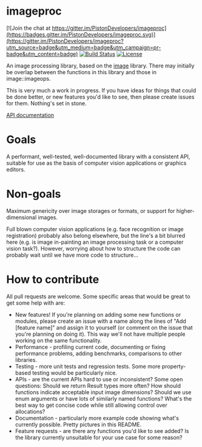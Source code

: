 imageproc
====

[![Join the chat at https://gitter.im/PistonDevelopers/imageproc](https://badges.gitter.im/PistonDevelopers/imageproc.svg)](https://gitter.im/PistonDevelopers/imageproc?utm_source=badge&utm_medium=badge&utm_campaign=pr-badge&utm_content=badge)
[![Build Status](https://travis-ci.org/PistonDevelopers/imageproc.svg?branch=master)](https://travis-ci.org/PistonDevelopers/imageproc)
[![License](https://img.shields.io/badge/license-MIT-blue.svg)](https://github.com/PistonDevelopers/imageproc/blob/master/LICENSE)

An image processing library, based on the [image](https://github.com/PistonDevelopers/image) library. There may initially
be overlap between the functions in this library and those in image::imageops.

This is very much a work in progress. If you have ideas for things that could be done better, or new features you'd like to see, then please create issues for them. Nothing's set in stone.

[API documentation](http://docs.piston.rs/imageproc/imageproc/)

# Goals

A performant, well-tested, well-documented library with a consistent API, suitable for use as the basis of computer vision applications or graphics editors.

# Non-goals

Maximum genericity over image storages or formats, or support for higher-dimensional images.

Full blown computer vision applications (e.g. face recognition or image registration) probably also belong elsewhere, but the line's a bit blurred here (e.g. is image in-painting an image processing task or a computer vision task?). However, worrying about how to structure the code can probably wait until we have more code to structure...

# How to contribute

All pull requests are welcome. Some specific areas that would be great to get some help with are:

* New features! If you're planning on adding some new functions or modules, please create an issue with a name along the lines of "Add [feature name]" and assign it to yourself (or comment on the issue that you're planning on doing it). This way we'll not have multiple people working on the same functionality.
* Performance - profiling current code, documenting or fixing performance problems, adding benchmarks, comparisons to other libraries.
* Testing - more unit tests and regression tests. Some more property-based testing would be particularly nice.
* APIs - are the current APIs hard to use or inconsistent? Some open questions: Should we return Result types more often? How should functions indicate acceptable input image dimensions? Should we use enum arguments or have lots of similarly named functions? What's the best way to get concise code while still allowing control over allocations?
* Documentation - particularly more example code showing what's currently possible. Pretty pictures in this README.
* Feature requests - are there any functions you'd like to see added? Is the library currently unsuitable for your use case for some reason?

